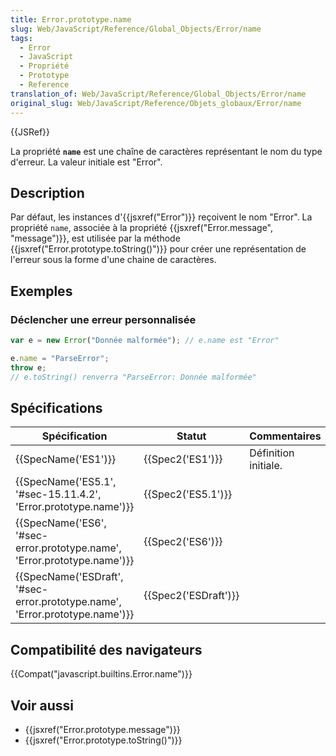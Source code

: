 ```yaml
---
title: Error.prototype.name
slug: Web/JavaScript/Reference/Global_Objects/Error/name
tags:
  - Error
  - JavaScript
  - Propriété
  - Prototype
  - Reference
translation_of: Web/JavaScript/Reference/Global_Objects/Error/name
original_slug: Web/JavaScript/Reference/Objets_globaux/Error/name
---
```

{{JSRef}}

La propriété **`name`** est une chaîne de caractères représentant le nom du type d'erreur. La valeur initiale est "Error".

## Description

Par défaut, les instances d'{{jsxref("Error")}} reçoivent le nom "Error". La propriété `name`, associée à la propriété {{jsxref("Error.message", "message")}}, est utilisée par la méthode {{jsxref("Error.prototype.toString()")}} pour créer une représentation de l'erreur sous la forme d'une chaine de caractères.

## Exemples

### Déclencher une erreur personnalisée

```js
var e = new Error("Donnée malformée"); // e.name est "Error"

e.name = "ParseError";
throw e;
// e.toString() renverra "ParseError: Donnée malformée"
```

## Spécifications

| Spécification                                                                                        | Statut                       | Commentaires         |
| ---------------------------------------------------------------------------------------------------- | ---------------------------- | -------------------- |
| {{SpecName('ES1')}}                                                                             | {{Spec2('ES1')}}         | Définition initiale. |
| {{SpecName('ES5.1', '#sec-15.11.4.2', 'Error.prototype.name')}}                 | {{Spec2('ES5.1')}}     |                      |
| {{SpecName('ES6', '#sec-error.prototype.name', 'Error.prototype.name')}}     | {{Spec2('ES6')}}         |                      |
| {{SpecName('ESDraft', '#sec-error.prototype.name', 'Error.prototype.name')}} | {{Spec2('ESDraft')}} |                      |

## Compatibilité des navigateurs

{{Compat("javascript.builtins.Error.name")}}

## Voir aussi

- {{jsxref("Error.prototype.message")}}
- {{jsxref("Error.prototype.toString()")}}
